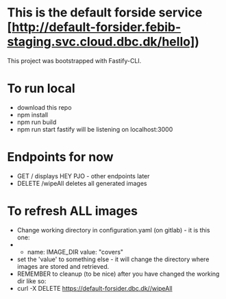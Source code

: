 # This is the default forside service [http://default-forsider.febib-staging.svc.cloud.dbc.dk/hello])
This project was bootstrapped with Fastify-CLI.

# To run local
- download this repo
- npm install
- npm run build
- npm run start 
fastify will be listening on localhost:3000

# Endpoints for now 
 - GET / displays HEY PJO - other endpoints later
 - DELETE /wipeAll deletes all generated images

# To refresh ALL images
- Change working directory in configuration.yaml (on gitlab) - it is this one:         
- - name: IMAGE_DIR
    value: "covers"
- set the 'value' to something else - it will change the directory where images are stored and retrieved.
- REMEMBER to cleanup (to be nice) after you have changed the working dir like so:
- curl -X DELETE https://default-forsider.dbc.dk//wipeAll



